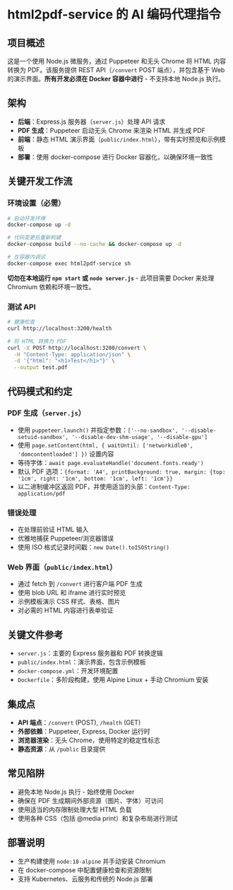 # html2pdf-service 的 AI 编码代理指令

## 项目概述
这是一个使用 Node.js 微服务，通过 Puppeteer 和无头 Chrome 将 HTML 内容转换为 PDF。该服务提供 REST API（`/convert` POST 端点），并包含基于 Web 的演示界面。**所有开发必须在 Docker 容器中进行** - 不支持本地 Node.js 执行。

## 架构
- **后端**：Express.js 服务器（`server.js`）处理 API 请求
- **PDF 生成**：Puppeteer 启动无头 Chrome 来渲染 HTML 并生成 PDF
- **前端**：静态 HTML 演示界面（`public/index.html`），带有实时预览和示例模板
- **部署**：使用 docker-compose 进行 Docker 容器化，以确保环境一致性

## 关键开发工作流

### 环境设置（必需）
```bash
# 启动开发环境
docker-compose up -d

# 代码变更后重新构建
docker-compose build --no-cache && docker-compose up -d

# 在容器内调试
docker-compose exec html2pdf-service sh
```

**切勿在本地运行 `npm start` 或 `node server.js`** - 此项目需要 Docker 来处理 Chromium 依赖和环境一致性。

### 测试 API
```bash
# 健康检查
curl http://localhost:3200/health

# 将 HTML 转换为 PDF
curl -X POST http://localhost:3200/convert \
  -H "Content-Type: application/json" \
  -d '{"html": "<h1>Test</h1>"}' \
  --output test.pdf
```

## 代码模式和约定

### PDF 生成（`server.js`）
- 使用 `puppeteer.launch()` 并指定参数：`['--no-sandbox', '--disable-setuid-sandbox', '--disable-dev-shm-usage', '--disable-gpu']`
- 使用 `page.setContent(html, { waitUntil: ['networkidle0', 'domcontentloaded'] })` 设置内容
- 等待字体：`await page.evaluateHandle('document.fonts.ready')`
- 默认 PDF 选项：`{format: 'A4', printBackground: true, margin: {top: '1cm', right: '1cm', bottom: '1cm', left: '1cm'}}`
- 以二进制缓冲区返回 PDF，并使用适当的头部：`Content-Type: application/pdf`

### 错误处理
- 在处理前验证 HTML 输入
- 优雅地捕获 Puppeteer/浏览器错误
- 使用 ISO 格式记录时间戳：`new Date().toISOString()`

### Web 界面（`public/index.html`）
- 通过 fetch 到 `/convert` 进行客户端 PDF 生成
- 使用 blob URL 和 iframe 进行实时预览
- 示例模板演示 CSS 样式、表格、图片
- 对必需的 HTML 内容进行表单验证

## 关键文件参考
- `server.js`：主要的 Express 服务器和 PDF 转换逻辑
- `public/index.html`：演示界面，包含示例模板
- `docker-compose.yml`：开发环境配置
- `Dockerfile`：多阶段构建，使用 Alpine Linux + 手动 Chromium 安装

## 集成点
- **API 端点**：`/convert` (POST), `/health` (GET)
- **外部依赖**：Puppeteer, Express, Docker 运行时
- **浏览器渲染**：无头 Chrome，使用特定的稳定性标志
- **静态资源**：从 `/public` 目录提供

## 常见陷阱
- 避免本地 Node.js 执行 - 始终使用 Docker
- 确保在 PDF 生成期间外部资源（图片、字体）可访问
- 使用适当的内存限制处理大型 HTML 负载
- 使用各种 CSS（包括 @media print）和复杂布局进行测试

## 部署说明
- 生产构建使用 `node:18-alpine` 并手动安装 Chromium
- 在 docker-compose 中配置健康检查和资源限制
- 支持 Kubernetes、云服务和传统的 Node.js 部署
